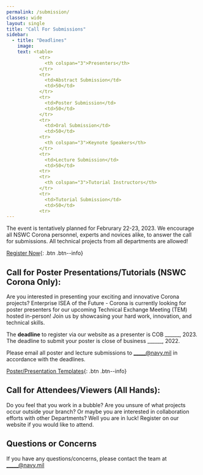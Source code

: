 ```yaml
---
permalink: /submission/
classes: wide
layout: single
title: "Call For Submissions"
sidebar:
  - title: "Deadlines"
    image: 
    text: <table> 
            <tr>
              <th colspan="3">Presenters</th>
            </tr>
            <tr>
              <td>Abstract Submission</td>
              <td>50</td>
            </tr>
            <tr>
              <td>Poster Submission</td>
              <td>50</td>
            </tr>
            <tr>
              <td>Oral Submission</td>
              <td>50</td>
            <tr>
              <th colspan="3">Keynote Speakers</th>
            </tr>
            <tr>
              <td>Lecture Submission</td>
              <td>50</td>
            <tr>
            <tr>
              <th colspan="3">Tutorial Instructors</th>
            </tr>
            <tr>
              <td>Tutorial Submission</td>
              <td>50</td>
            <tr>
---
```

The event is tentatively planned for Februrary 22-23, 2023. We encourage all NSWC Corona personnel, experts and novices alike, to answer the call for submissions. All technical projects from all departments are allowed! 
              
[Register Now](https://www.corona-tem.com/registration/){: .btn .btn--info}              
       
## Call for Poster Presentations/Tutorials (NSWC Corona Only):
Are you interested in presenting your exciting and innovative Corona projects?  Enterprise ISEA of the Future - Corona is currently looking for poster presenters for our upcoming Technical Exchange Meeting (TEM) hosted in-person! Join us by showcasing your hard work, innovation, and technical skills. 

The **deadline** to register via our website as a presenter is COB ______, 2023. The deadline to submit your poster is close of business ______, 2022.
              
Please email all poster and lecture submissions to _____@navy.mil in accordance with the deadlines.
              
[Poster/Presentation Templates](https://www.corona-tem.com/templates/){: .btn .btn--info}

## Call for Attendees/Viewers (All Hands):

Do you feel that you work in a bubble? Are you unsure of what projects occur outside your branch? Or maybe you are interested in collaboration efforts with other Departments? Well you are in luck! Register on our website if you would like to attend. 
              
## Questions or Concerns
If you have any questions/concerns, please contact the team at _____@navy.mil
